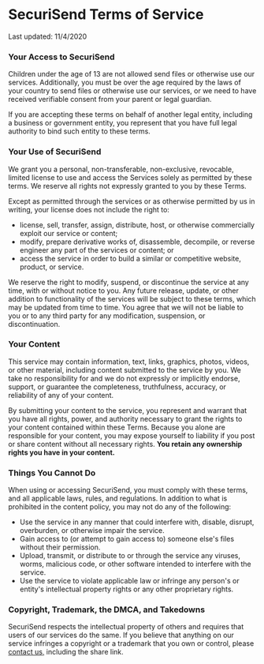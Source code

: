 SecuriSend Terms of Service
===========================

Last updated: 11/4/2020

  

### Your Access to SecuriSend

Children under the age of 13 are not allowed send files or otherwise use our services. Additionally, you must be over the age required by the laws of your country to send files or otherwise use our services, or we need to have received verifiable consent from your parent or legal guardian.

If you are accepting these terms on behalf of another legal entity, including a business or government entity, you represent that you have full legal authority to bind such entity to these terms.

  

### Your Use of SecuriSend

We grant you a personal, non-transferable, non-exclusive, revocable, limited license to use and access the Services solely as permitted by these terms. We reserve all rights not expressly granted to you by these Terms.

Except as permitted through the services or as otherwise permitted by us in writing, your license does not include the right to:

*   license, sell, transfer, assign, distribute, host, or otherwise commercially exploit our service or content;
*   modify, prepare derivative works of, disassemble, decompile, or reverse engineer any part of the services or content; or
*   access the service in order to build a similar or competitive website, product, or service.

We reserve the right to modify, suspend, or discontinue the service at any time, with or without notice to you. Any future release, update, or other addition to functionality of the services will be subject to these terms, which may be updated from time to time. You agree that we will not be liable to you or to any third party for any modification, suspension, or discontinuation.

  

### Your Content

This service may contain information, text, links, graphics, photos, videos, or other material, including content submitted to the service by you. We take no responsibility for and we do not expressly or implicitly endorse, support, or guarantee the completeness, truthfulness, accuracy, or reliability of any of your content.

By submitting your content to the service, you represent and warrant that you have all rights, power, and authority necessary to grant the rights to your content contained within these Terms. Because you alone are responsible for your content, you may expose yourself to liability if you post or share content without all necessary rights. **You retain any ownership rights you have in your content.**

  

### Things You Cannot Do

When using or accessing SecuriSend, you must comply with these terms, and all applicable laws, rules, and regulations. In addition to what is prohibited in the content policy, you may not do any of the following:

*   Use the service in any manner that could interfere with, disable, disrupt, overburden, or otherwise impair the service.
*   Gain access to (or attempt to gain access to) someone else's files without their permission.
*   Upload, transmit, or distribute to or through the service any viruses, worms, malicious code, or other software intended to interfere with the service.
*   Use the service to violate applicable law or infringe any person's or entity's intellectual property rights or any other proprietary rights.

  
  

### Copyright, Trademark, the DMCA, and Takedowns

SecuriSend respects the intellectual property of others and requires that users of our services do the same. If you believe that anything on our service infringes a copyright or a trademark that you own or control, please [contact us,](malito:dmca@securisend.com) including the share link.